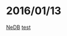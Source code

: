 # 2016/01/13

[NeDB](https://github.com/louischatriot/nedb) 
[test](https://bigdata-mindstorms.github.io/d3-playground/onutouchstart/2016/01/13/NeDB.html)
